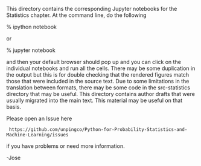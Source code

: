 This directory contains the corresponding Jupyter notebooks
for the Statistics chapter. At the command line, do the following

  % ipython notebook

or 

  % jupyter notebook

and then your default browser should pop up and you can click on
the individual notebooks and run all the cells. There may be some
duplication in the output but this is for double checking that the
rendered figures match those that were included in the source text.
Due to some limitations in the translation between formats, there may
be some code in the src-statistics directory that may be useful. This
directory contains author drafts that were usually migrated into the
main text. This material may be useful on that basis.

Please open an Issue here

     https://github.com/unpingco/Python-for-Probability-Statistics-and-Machine-Learning/issues

if you have problems or need more information.

-Jose
